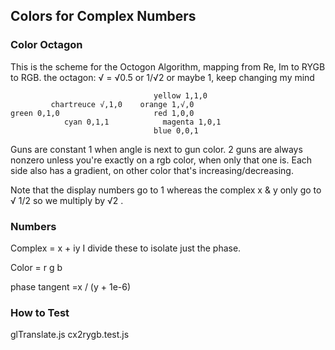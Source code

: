 ## Colors for Complex Numbers

### Color Octagon

This is the scheme for the Octogon Algorithm, mapping from Re, Im to RYGB to RGB.
the octagon:
√ =  √0.5 or 1/√2 or maybe 1, keep changing my mind

```
								yellow 1,1,0
		 chartreuce √,1,0    orange 1,√,0
green 0,1,0                     red 1,0,0
			cyan 0,1,1            magenta 1,0,1
								blue 0,0,1
```

Guns are constant 1 when angle is next to gun color.
2 guns are always nonzero unless you're exactly on a rgb color, when only that one is.
Each side also has a gradient, on other color that's increasing/decreasing.

Note that the display numbers go to 1 whereas the complex x & y only go to √ 1/2
so we multiply by √2 .

### Numbers
Complex = x + iy
I divide these to isolate just the phase.

Color = r g b

phase tangent =x / (y + 1e-6)


### How to Test
  glTranslate.js  cx2rygb.test.js

